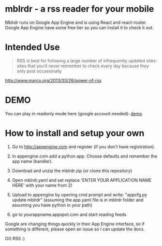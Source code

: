 mblrdr - a rss reader for your mobile
======

Mblrdr runs on Google App Engine and is using React and react-router. Google App Engine have some free tier so you can install it to check it out.

Intended Use
======

> RSS is best for following a large number of infrequently updated
> sites: sites that you’d never remember to check every day because they
> only post occasionally

http://www.marco.org/2013/03/26/power-of-rss

DEMO
======
You can play in readonly mode here (google account needed):
[demo](http://demo.fdjsfkdsfhkjdshfkjsdhfkjsdhkj.appspot.com)


How to install and setup your own 
======

1. Go to http://appengine.com and register (if you don't have registration).

2. In appengine.com add a python app. Choose defaults and remember the app name (handler).

3. Download and unzip the mblrdr.zip (or clone this repository)

4. Open mblrdr.yaml and set replace 'ENTER YOUR APPLICATION NAME HERE' with your name from 2)

5. Upload to appengine by opening cmd prompt and write: "appcfg.py update mblrdr"
(assuming the app.yaml file is in mblrdr folder and assuming you have python in your path)

6. go to yourappname.appspot.com and start reading feeds

Google are changing things quickly in their App Engine interface, so if something is different, please open an issue so I can update the docs.

GO RSS :)